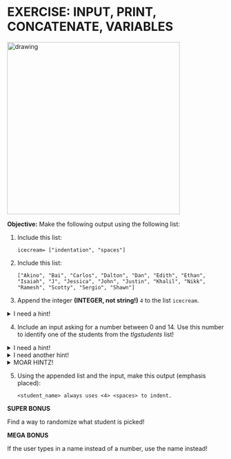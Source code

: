 # EXERCISE: INPUT, PRINT, CONCATENATE, VARIABLES

<img src="https://i.redd.it/wk843smkri441.jpg" alt="drawing" width="400"/>

**Objective:** Make the following output using the following list:

1. Include this list: 
    
    ```
    icecream= ["indentation", "spaces"] 
    ```

2. Include this list:

    ```
    ["Akino", "Bai", "Carlos", "Dalton", "Dan", "Edith", "Ethan", "Isaiah", "J", "Jessica", "John", "Justin", "Khalil", "Nikk", "Ramesh", "Scotty", "Sergio", "Shawn"]
    ```
    
3. Append the integer **(INTEGER, not string!)** `4` to the list `icecream`.

<details>
<summary>I need a hint!</summary>
<br>
    
    icecream.append(4)
</details>

4. Include an input asking for a number between 0 and 14. Use this number to identify one of the students from the *tlgstudents* list!

<details>
<summary>I need a hint!</summary>
<br>
    
    choice= input("Pick a student number!")
    
**Remember that *input()* always returns a string... look at the *int()* built-in function!**
</details>

<details>
<summary>I need another hint!</summary>
<br>
    
    choice= int(input("Pick a student number!"))
</details>

<details>
<summary>MOAR HINTZ!</summary>
<br>
    
    choice= int(input("Pick a student number!"))
    student_name= tlgstudents[choice]
</details>

5. Using the appended list and the input, make this output (emphasis placed):

   ```
   <student_name> always uses <4> <spaces> to indent.
   ```

**SUPER BONUS**

Find a way to randomize what student is picked!

**MEGA BONUS**

If the user types in a name instead of a number, use the name instead!

<!--
## SOLUTION including bonuses:

```python
#!/usr/bin/env python3

import random

# make our lists
icecream = ["indentation", "spaces"]
tlgstudents= ["Bryan", "Colin", "Erik", "Gregory", "John", "Kishor", "Leia", "Maria", "Monte", "Jarrad", "Pemba", "Don", "Tim", "Travis", "Trung"]

# add 4 to the icecream list
icecream.append(4)

# prompt for a number- REMEMBER, input always returns the answer as a string!
studentid= input("Enter a number from 0 - 14: ")

# MEGA BONUS SOLUTION: check whether the input was a name or a number
if studentid.isdigit():
    # if the input can be converted to an integer, do so and print the final output
    print(f"{tlgstudents[int(studentid)]} always uses {icecream[2]} {icecream[1]} to indent.")
else:
    # if it can't be converted to an integer, it must be a name.
    print(f"{studentid} always uses {icecream[2]} {icecream[1]} to indent.")


# SUPER BONUS SOLUTION:
# the random.choice() function will randomly grab an element from a list
# randomstudent is now a random string from the tlgstudents list
randomstudent= random.choice(tlgstudents)

print(f"RANDOM STUDENT {randomstudent} always uses {icecream[2]} {icecream[1]} to indent.")
```

